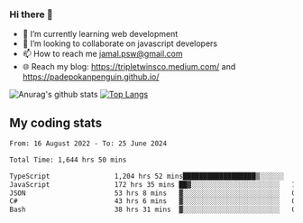 ### Hi there 👋

<!--
**padepokanpenguin/padepokanpenguin** is a ✨ _special_ ✨ repository because its `README.md` (this file) appears on your GitHub profile.
-->

- 🌱 I’m currently learning  web development
- 👯 I’m looking to collaborate on javascript developers
- 📫 How to reach me jamal.psw@gmail.com
- 🌐 Reach my blog:
   https://tripletwinsco.medium.com/ and
   https://padepokanpenguin.github.io/

![Anurag's github stats](https://github-readme-stats.vercel.app/api?username=padepokanpenguin&count_private=true&disable_animations=false&show_icons=true&theme=default)
[![Top Langs](https://github-readme-stats.vercel.app/api/top-langs/?username=padepokanpenguin&theme=default&layout=compact)](https://github.com/padepokanpenguin)

## My coding stats

<!--START_SECTION:waka-->

```txt
From: 16 August 2022 - To: 25 June 2024

Total Time: 1,644 hrs 50 mins

TypeScript                1,204 hrs 52 mins██████████████████▒░░░░░░   73.25 %
JavaScript                172 hrs 35 mins ██▓░░░░░░░░░░░░░░░░░░░░░░   10.49 %
JSON                      53 hrs 8 mins   ▓░░░░░░░░░░░░░░░░░░░░░░░░   03.23 %
C#                        43 hrs 6 mins   ▓░░░░░░░░░░░░░░░░░░░░░░░░   02.62 %
Bash                      38 hrs 31 mins  ▓░░░░░░░░░░░░░░░░░░░░░░░░   02.34 %
```

<!--END_SECTION:waka-->


